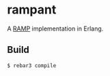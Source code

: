 rampant
=====

A [RAMP](http://www.bailis.org/papers/ramp-sigmod2014.pdf) implementation in Erlang.

Build
-----

    $ rebar3 compile
